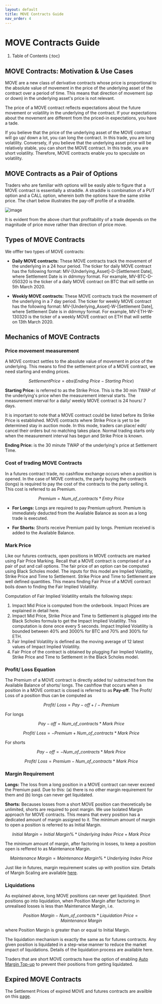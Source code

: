 ```yaml
---
layout: default
title: MOVE Contracts Guide
nav_order: 4
---
```


# MOVE Contracts Guide

1. Table of Contents
{:toc}

## MOVE Contracts: Motivation & Use Cases
MOVE are a new class of derivative contracts whose price is proportional to the absolute value of movement in the price of the underlying asset of the contract over a period of time. This means that direction of movement (up or down) in the underlying asset's price is not relevant. 

The price of a MOVE contract reflects expectations about the future movement or volatility in the underlying of the contract. If your expectations about the movement are different from the priced-in expectations, you have a tade. 

If you believe that the price of the underlying asset of the MOVE contract will go up/ down a lot, you can long the contract. In this trade, you are long volatility. Conversely, if you believe that the underlying asset price will be relatively stable, you can short the MOVE contract. In this trade, you are short volatility. Therefore, MOVE contracts enable you to speculate on volatility. 


## MOVE Contracts as a Pair of Options
Traders who are familiar with options will be easily able to figure that a MOVE contract is essentially a straddle. A straddle is combination of a PUT option and a CALL option, wherein both the options have the same strike price.  The chart below illustrates the pay-off profile of a straddle. 

![image]({{site.baseurl}}/assets/images/straddle_move.jpg "Pay-off Profile of MOVE Contracts")

It is evident from the above chart that profitability of a trade depends on the magnitude of price move rather than direction of price move. 

## Types of MOVE Contracts

We offfer two types of MOVE contracts:

- **Daily MOVE contracts:** These MOVE contracts track the movement of the underlying in a 24 hour period. The ticker for daily MOVE contract has the following format: MV-[Underlying_Asset]-D-[Settlement Date], where Settlement Date is in ddmmyy format. For example, MV-BTC-D-050320 is the ticker of a daily MOVE contract on BTC that will settle on 5th March 2020.

- **Weekly MOVE contracts:** These MOVE contracts track the movement of the underlying in a 7 day period. The ticker for weekly MOVE contract has the following format: MV-[Underlying_Asset]-W-[Settlement Date], where Settlement Date is in ddmmyy format. For example, MV-ETH-W-130320 is the ticker of a weekly MOVE contract on ETH that will settle on 13th March 2020.

## Mechanics of MOVE Contracts

### Price movement measurement

 A MOVE contract settles to the absolute value of movement in price of the underlying. This means to find the settlement price of a MOVE contract, we need starting and ending prices.

 $$Settlement Price = abs (Ending\ Price - Starting\ Price)$$ 

**Starting Price:** is referred to as the Strike Price. This is the 30 min TWAP of the underlying's price when the measurement interval starts. The measurement interval for a daily/ weekly MOVE contract is 24 hours/ 7 days. 

It is important to note that a MOVE contract could be listed before its Strike Price is established. MOVE contracts where Strike Price is yet to be determined stay in auction mode. In this mode, traders can place/ edit/ cancel their orders but no matching takes place. Normal trading starts only when the measurement interval has begun and Strike Price is known.

**Ending Price:** is the 30 minute TWAP of the underlying's price at Settlement Time. 

### Cost of trading MOVE Contracts

In a futures contract trade, no cashflow exchange occurs when a position is opened. In the case of MOVE contracts, the party buying the contracts (longs) is required to pay the cost of the contracts to the party selling it. This cost is referred to as Premium.

$$ Premium = Num\_of\_contracts * Entry\ Price $$

- **For Longs:** Longs are required to pay Premium upfront. Premium is immediately deducted from the Available Balance as soon as a long trade is executed. 


- **For Shorts:** Shorts receive Premium paid by longs. Premium received is added to the Available Balance. 
 

### Mark Price

Like our futures contracts, open positions in MOVE contracts are marked using Fair Price Marking. Recall that a MOVE contract is comprised of a a pair of put and call options. The fair price of an option can be computed using Black Scholes model. The inputs for this model are Implied Volatility, Strike Price and Time to Settlement. Strike Price and Time to Settlement are well defined quantities. This means finding Fair Price of a MOVE contract boils down to finding the Fair Implied Volatility.

Computation of Fair Implied Volatility entails the following steps:
1. Impact Mid Price is computed from the orderbook. Impact Prices are explained in detail here. 
2. Impact Mid Price, Strike Price and Time to Settlement is plugged into the Black Scholes formula to get the Impact Implied Volatility. This computation is done once every 5 seconds. Impact Implied Volatility is bounded between 40% and 3000% for BTC and 70% and 300% for ETH.
3. Fair Implied Volatility is defined as the moving average of 12 latest values of Impact Implied Volatility.
4. Fair Price of the contract is obtained by plugging Fair Implied Volatility, Strike Price and Time to Settlement in the Black Scholes model.

### Profit/ Loss Equation

The Premium of a MOVE contract is directly added to/ subtracted from the Available Balance of shorts/ longs. The cashflow that occurs when a position in a MOVE contract is closed is referred to as **Pay-off**. The Profit/ Loss of a position thus can be computed as 

$$ Profit/\ Loss = Pay-off +/- Premium $$

For longs

$$Pay-off = Num\_of\_contracts * Mark\ Price$$

$$Profit/\ Loss = - Premium + Num\_of\_contracts * Mark\ Price$$

For shorts

$$Pay-off = - Num\_of\_contracts * Mark\ Price$$

$$ Profit/\ Loss = Premium - Num\_of\_contracts * Mark\ Price $$

### Margin Requirement

**Longs:** The loss from a long position in a MOVE contract can never exceed the Premium paid. Due to this: (a) there is no other margin requirement for them and (b) longs can never get liquidated.

**Shorts:** Becauses losses from a short MOVE position can theoretically be unlimited, shorts are required to post margin. We use Isolated Margin approach for MOVE contracts. This means that every position has a dedicated amount of margin assigned to it. The minimum amount of margin to open a position is referred to as Initial Margin.

$$Initial\ Margin = Initial\ Margin\% * Underlying\ Index\ Price + Mark\ Price$$

The minimum amount of margin, after factoring in losses, to keep a position open is reffered to as Maintenance Margin.

$$Maintenance\ Margin = Maintenance\ Margin\% * Underlying\ Index\ Price$$

Just like in futures, margin requirement scales up with position size. Details of Margin Scaling are available [here]({{site.baseurl}}/docs/trading-guide/margin-explainer). 

### Liquidations

As explained above, long MOVE positions can never get liquidated. Short positions go into liquidation, when Position Margin after factoring in unrealised losses is less than Maintenance Margin, i.e. 

$$ Position\ Margin - Num\_of\_contracts * Liquidation\ Price = Maintenance\ Margin$$

where Position Margin is greater than or equal to Initial Margin. 

The liquidation mechanism is exactly the same as for futures contracts. Any given position is liquidated in a step-wise manner to reduce the market impact of liquidations. Details of the liquidation process are available here.

Traders that are short MOVE contracts have the option of enabling [Auto Margin Top-up]({{site.baseurl}}/docs/trading-guide/automargin) to prevent their positions from getting liquidated.


## Expired MOVE Contracts
The Settlement Prices of expired MOVE and futures contracts are availble on this [page](https://www.delta.exchange/app/expired_futures).


